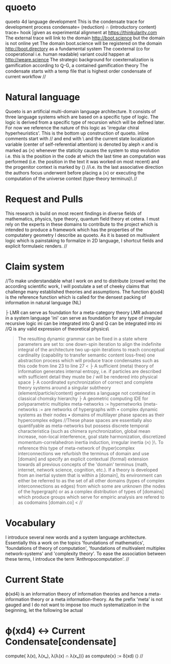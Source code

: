 # quoeto
quoeto 4d language development
This is the condensate trace for development process
  condensate= (reduction) ∩ (introductory content)
    trace= hook |given as experimental alignment at https://thinkularity.com
The external trace will link to the domain http://boot.science but the domain is not online yet
The domain boot.science will be registered on the domain http://boot.directory as a fundamental system
  The coexternal (co for cooperational i.e. human readable) variant could happen at http://weare.science
    The strategic background for coexternalization is gamification according to Ꝗ-G, a contained gamification theory
The condensate starts with a temp file that is highest order condensate of current workflow
//
# Natural language
Quoeto is an artificial multi-domain language architecture. It consists of three language systems which are based on a specific type of logic. The logic is derived from a specific type of recursion which will be defined later. For now we reference the nature of this logic as 'irregular chiral hyperheuristics'. This is the bottom up construction of quoeto. inline comments start with // and end with \\ and the current state localization variable (center of self-referential attention) is denoted by aleph ℵ and is marked as ⟨ℵ⟩ whenever the staticity causes the system to stop evolution i.e. this is the position in the code at which the last time an computation was performed (i.e. the position in the text it was worked on most recent) and the progenitor context is marked by ⟨⟩ //i.e. its the last associative direction the authors focus underwent before placing a ⟨ℵ⟩ or executing the computation of the universe context (type-theory terminus)\\
//
# Request and Pulls
This research is build on most recent findings in diverse fields of mathematics, physics, type theory, quantum field theory et cetera. I must rely on the experts in these domains to contribute to the project which is intended to produce a framework which has the properties of the computatery geometry I describe as quoeto. As it is based on multivalent logic which is painstaking to formalize in 2D language, I shortcut fields and explicit formulaeic renders.
//
# Claim system
//To make understandable what I work on and to distribute (crowd write) the according scientific work, I will postulate a set of cheeky claims that challenge many established theories and assumptions. The function ϕ(xd4) is the reference function which is called for the densest packing of information in natural language (NL)
>
├ LMR can serve as foundation for a meta-category theory
    LMR advanced in a system language 'ini' can serve as foundation for any type of irregular recursive logic
        ini can be integrated into Q and Q can be integrated into ini //Q is any valid expression of theoretical physics\\
> The resulting dynamic grammar can be fixed in a state where parameters are set to:
  one down-spin iteration to align the indefinite integral of the architecture
  two up-spin iterations to reach conceptual cardinality (capability to transfer semantic content loss-free)
  one abstraction process which will produce trace condensates such as this code from line 23 to line 27
<
├ A sufficient (meta) theory of information generates internal entropy, i.e. if particles are described with sufficient detail they muste be / will be rendered into physical space
├ A coordinated synchronization of correct and complete theory systems around a singular subtheory (element/particle/content) generates a language not contained in classical chomsky hierarchy
├ A geometric computing IDE for polyparametric multiplex meta-networks := hypernetworks (meta-networks := are networks of hypergraphs with
  • complex dynamic systems as their nodes
  • domains of multilayer phase spaces as their hypercomplex edges
    //These phase spaces are essentially also quantifyable as meta-networks but possess discrete temporal characteristica {such as chimera synchronization, global mean increase, non-local interference, goal state harmonization, discretized momentum-correlahedron inertia induction, irregular inertia ⟨ℵ⟩ }\\.
    To reference this type of meta-network of (hyper)complex interconnections we refurbish the terminus of domain and use [domain] and specify an explicit contextual (formal) extension towards all previous concepts of the 'domain' terminus (math, internet, network science, cognition, etc.). 
  If a theory is developed from an inertial system that is within a [domain], its environment can either be referred to as the set of all other domains (types of complex interconnections as edges) from which some are unknown (the nodes of the hypergraph) or as a complex distribution of types of [domains] which produce groups which serve for empiric analysis are refered to as codomains [domain.co]
<
//
# Vocabulary
I introduce several new words and a system language architecture. Essentially this a work on the topics 'foundations of mathematics', 'foundations of theory of computation', 'foundations of multivalent multiplex network-systems' and 'complexity theory'. To ease the association between these terms, I introduce the term 'Anthropocomputation'.
//
# Current State
ϕ(xd4) is an information theory of information theories and hence a meta-information theory or a meta information-theory. 
  As the prefix 'meta' is not gauged and I do not want to impose too much systematization in the beginning, let the following be actual
# ϕ(xd4) ↔ Current Condensate[condensate]
compute{
λ(x), λ(xₒ), λ(λ(x) ∩ λ(xₒ))} as compute{x} := δ(xd)
⟨⟩
//
